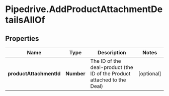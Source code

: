 # Pipedrive.AddProductAttachmentDetailsAllOf

## Properties

Name | Type | Description | Notes
------------ | ------------- | ------------- | -------------
**productAttachmentId** | **Number** | The ID of the deal-product (the ID of the Product attached to the Deal) | [optional] 


